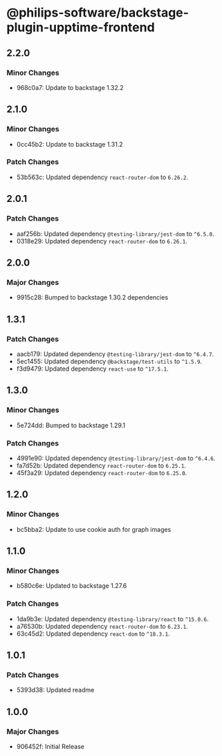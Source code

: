 # @philips-software/backstage-plugin-upptime-frontend

## 2.2.0

### Minor Changes

- 968c0a7: Update to backstage 1.32.2

## 2.1.0

### Minor Changes

- 0cc45b2: Update to backstage 1.31.2

### Patch Changes

- 53b563c: Updated dependency `react-router-dom` to `6.26.2`.

## 2.0.1

### Patch Changes

- aaf256b: Updated dependency `@testing-library/jest-dom` to `^6.5.0`.
- 0318e29: Updated dependency `react-router-dom` to `6.26.1`.

## 2.0.0

### Major Changes

- 9915c28: Bumped to backstage 1.30.2 dependencies

## 1.3.1

### Patch Changes

- aacb179: Updated dependency `@testing-library/jest-dom` to `^6.4.7`.
- 5ec1455: Updated dependency `@backstage/test-utils` to `^1.5.9`.
- f3d9479: Updated dependency `react-use` to `^17.5.1`.

## 1.3.0

### Minor Changes

- 5e724dd: Bumped to backstage 1.29.1

### Patch Changes

- 4991e90: Updated dependency `@testing-library/jest-dom` to `^6.4.6`.
- fa7d52b: Updated dependency `react-router-dom` to `6.25.1`.
- 45f3a29: Updated dependency `react-router-dom` to `6.25.0`.

## 1.2.0

### Minor Changes

- bc5bba2: Update to use cookie auth for graph images

## 1.1.0

### Minor Changes

- b580c6e: Updated to backstage 1.27.6

### Patch Changes

- 1da9b3e: Updated dependency `@testing-library/react` to `^15.0.6`.
- a76530b: Updated dependency `react-router-dom` to `6.23.1`.
- 63c45d2: Updated dependency `react-dom` to `^18.3.1`.

## 1.0.1

### Patch Changes

- 5393d38: Updated readme

## 1.0.0

### Major Changes

- 906452f: Initial Release

